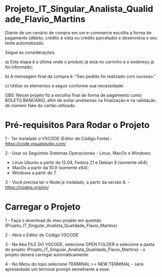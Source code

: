 # Projeto_IT_Singular_Analista_Qualidade_Flavio_Martins


Diante de um cenário de compra em um e-commerce escolha a forma de pagamento (débito, crédito à vista ou
crédito parcelado) e desenvolva o seu teste automatizado.

Segue as considerações:

a) Esta etapa é a última onde o produto já está no carrinho e o endereço já foi informado;

b) A mensagem final da compra é: "Seu pedido foi realizado com sucesso."

c) Utilize os elementos a seguir conforme sua necessidade:


OBS: Nesse projeto fiz a escolha final de forma de pagamento como BOLETO BANCÁRIO, afim de evitar problemas na finalização e na validação do número fake 
do cartão utilizado.




# Pré-requisitos Para Rodar o Projeto 

1 - Ter Instalado o VSCODE (Editor de Código Fonte) - https://code.visualstudio.com/

2 - Usar os Seguintes Sistemas Operacionais - Linux, MacOs e Windows:

- Linux Ubuntu a partir da 12.04, Fedora 21 e Debian 8 (somente x64);
- MacOs a partir da 10.9 (somente x64);
- Windows a partir do 7.

3 - Você precisa ter o Node.js instalado, a partir da versão 8. - https://nodejs.org/en/

# Carregar o Projeto 

1 - Faça o download do meu projeto em questão (Projeto_IT_Singular_Analista_Qualidade_Flavio_Martins)

2 - Abra o Editor de Código VSCODE 

3 - Na Aba FILE DO VSCODE, selecione OPEN FOLDER e selecione a pasta do projeto (Projeto_IT_Singular_Analista_Qualidade_Flavio_Martins) - o projeto deverá carregar automáticamente.

4 - No Menu do topo selecione TERMINAL >> NEW TERMINAL - será apresentado um terminal prompt semelhante a esse: 
